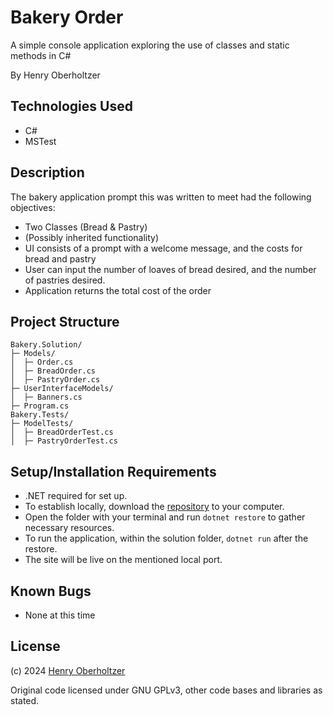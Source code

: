 # Bakery Order

A simple console application exploring the use of classes and static methods in C#

By Henry Oberholtzer

## Technologies Used

- C#
- MSTest

## Description

The bakery application prompt this was written to meet had the following objectives:

- Two Classes (Bread & Pastry)
- (Possibly inherited functionality)
- UI consists of a prompt with a welcome message, and the costs for bread and pastry
- User can input the number of loaves of bread desired, and the number of pastries desired.
- Application returns the total cost of the order

## Project Structure

```
Bakery.Solution/
├─ Models/
│  ├─ Order.cs
│  ├─ BreadOrder.cs
│  ├─ PastryOrder.cs
├─ UserInterfaceModels/
│  ├─ Banners.cs
├─ Program.cs
Bakery.Tests/
├─ ModelTests/
│  ├─ BreadOrderTest.cs
│  ├─ PastryOrderTest.cs
```

## Setup/Installation Requirements

- .NET required for set up.
- To establish locally, download the [repository]() to your computer.
- Open the folder with your terminal and run `dotnet restore` to gather necessary resources.
- To run the application, within the solution folder, `dotnet run` after the restore.
- The site will be live on the mentioned local port.

## Known Bugs

- None at this time

## License

(c) 2024 [Henry Oberholtzer](https://www.henryoberholtzer.com/)

Original code licensed under GNU GPLv3, other code bases and libraries as stated.
